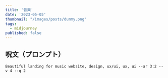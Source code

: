```yaml
---
title: '音楽'
date: '2023-05-05'
thumbnail: "/images/posts/dummy.png"
tags:
  - midjourney
published: false
---
```


## 呪文（プロンプト）
```
Beautiful landing for music website, design, ux/ui, ux, ui --ar 3:2 --v 4 --q 2
```
